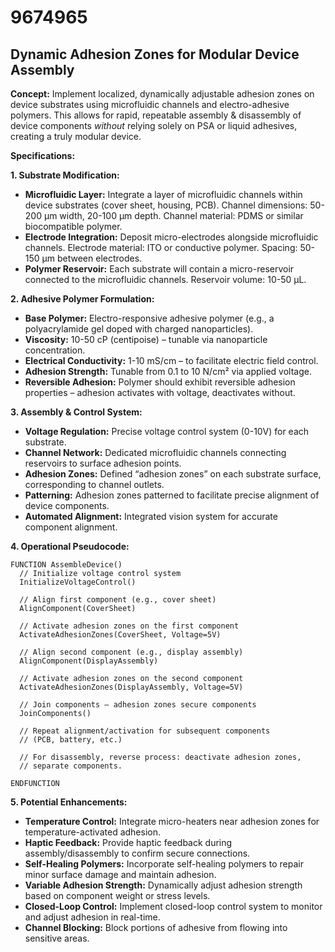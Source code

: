 # 9674965

## Dynamic Adhesion Zones for Modular Device Assembly

**Concept:** Implement localized, dynamically adjustable adhesion zones on device substrates using microfluidic channels and electro-adhesive polymers. This allows for rapid, repeatable assembly & disassembly of device components *without* relying solely on PSA or liquid adhesives, creating a truly modular device.

**Specifications:**

**1. Substrate Modification:**

*   **Microfluidic Layer:** Integrate a layer of microfluidic channels within device substrates (cover sheet, housing, PCB). Channel dimensions: 50-200 µm width, 20-100 µm depth. Channel material: PDMS or similar biocompatible polymer.
*   **Electrode Integration:** Deposit micro-electrodes alongside microfluidic channels. Electrode material: ITO or conductive polymer. Spacing: 50-150 µm between electrodes.
*   **Polymer Reservoir:** Each substrate will contain a micro-reservoir connected to the microfluidic channels. Reservoir volume: 10-50 µL.

**2. Adhesive Polymer Formulation:**

*   **Base Polymer:** Electro-responsive adhesive polymer (e.g., a polyacrylamide gel doped with charged nanoparticles).
*   **Viscosity:** 10-50 cP (centipoise) – tunable via nanoparticle concentration.
*   **Electrical Conductivity:** 1-10 mS/cm – to facilitate electric field control.
*   **Adhesion Strength:** Tunable from 0.1 to 10 N/cm² via applied voltage.
*   **Reversible Adhesion:** Polymer should exhibit reversible adhesion properties – adhesion activates with voltage, deactivates without.

**3. Assembly & Control System:**

*   **Voltage Regulation:** Precise voltage control system (0-10V) for each substrate.
*   **Channel Network:** Dedicated microfluidic channels connecting reservoirs to surface adhesion points.
*   **Adhesion Zones:** Defined “adhesion zones” on each substrate surface, corresponding to channel outlets.
*   **Patterning:** Adhesion zones patterned to facilitate precise alignment of device components.
*   **Automated Alignment:** Integrated vision system for accurate component alignment.

**4. Operational Pseudocode:**

```
FUNCTION AssembleDevice()
  // Initialize voltage control system
  InitializeVoltageControl()

  // Align first component (e.g., cover sheet)
  AlignComponent(CoverSheet)

  // Activate adhesion zones on the first component
  ActivateAdhesionZones(CoverSheet, Voltage=5V)

  // Align second component (e.g., display assembly)
  AlignComponent(DisplayAssembly)

  // Activate adhesion zones on the second component
  ActivateAdhesionZones(DisplayAssembly, Voltage=5V)

  // Join components – adhesion zones secure components
  JoinComponents()

  // Repeat alignment/activation for subsequent components
  // (PCB, battery, etc.)

  // For disassembly, reverse process: deactivate adhesion zones,
  // separate components.

ENDFUNCTION
```

**5. Potential Enhancements:**

*   **Temperature Control:** Integrate micro-heaters near adhesion zones for temperature-activated adhesion.
*   **Haptic Feedback:** Provide haptic feedback during assembly/disassembly to confirm secure connections.
*   **Self-Healing Polymers:** Incorporate self-healing polymers to repair minor surface damage and maintain adhesion.
*   **Variable Adhesion Strength:** Dynamically adjust adhesion strength based on component weight or stress levels.
*   **Closed-Loop Control:** Implement closed-loop control system to monitor and adjust adhesion in real-time.
*   **Channel Blocking:** Block portions of adhesive from flowing into sensitive areas.